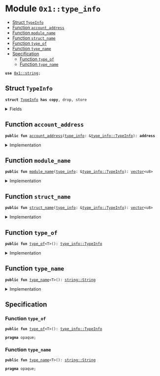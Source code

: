 
<a name="0x1_type_info"></a>

# Module `0x1::type_info`



-  [Struct `TypeInfo`](#0x1_type_info_TypeInfo)
-  [Function `account_address`](#0x1_type_info_account_address)
-  [Function `module_name`](#0x1_type_info_module_name)
-  [Function `struct_name`](#0x1_type_info_struct_name)
-  [Function `type_of`](#0x1_type_info_type_of)
-  [Function `type_name`](#0x1_type_info_type_name)
-  [Specification](#@Specification_0)
    -  [Function `type_of`](#@Specification_0_type_of)
    -  [Function `type_name`](#@Specification_0_type_name)


<pre><code><b>use</b> <a href="../../move-stdlib/doc/string.md#0x1_string">0x1::string</a>;
</code></pre>



<a name="0x1_type_info_TypeInfo"></a>

## Struct `TypeInfo`



<pre><code><b>struct</b> <a href="type_info.md#0x1_type_info_TypeInfo">TypeInfo</a> <b>has</b> <b>copy</b>, drop, store
</code></pre>



<details>
<summary>Fields</summary>


<dl>
<dt>
<code>account_address: <b>address</b></code>
</dt>
<dd>

</dd>
<dt>
<code>module_name: <a href="../../move-stdlib/doc/vector.md#0x1_vector">vector</a>&lt;u8&gt;</code>
</dt>
<dd>

</dd>
<dt>
<code>struct_name: <a href="../../move-stdlib/doc/vector.md#0x1_vector">vector</a>&lt;u8&gt;</code>
</dt>
<dd>

</dd>
</dl>


</details>

<a name="0x1_type_info_account_address"></a>

## Function `account_address`



<pre><code><b>public</b> <b>fun</b> <a href="type_info.md#0x1_type_info_account_address">account_address</a>(<a href="type_info.md#0x1_type_info">type_info</a>: &<a href="type_info.md#0x1_type_info_TypeInfo">type_info::TypeInfo</a>): <b>address</b>
</code></pre>



<details>
<summary>Implementation</summary>


<pre><code><b>public</b> <b>fun</b> <a href="type_info.md#0x1_type_info_account_address">account_address</a>(<a href="type_info.md#0x1_type_info">type_info</a>: &<a href="type_info.md#0x1_type_info_TypeInfo">TypeInfo</a>): <b>address</b> {
    <a href="type_info.md#0x1_type_info">type_info</a>.account_address
}
</code></pre>



</details>

<a name="0x1_type_info_module_name"></a>

## Function `module_name`



<pre><code><b>public</b> <b>fun</b> <a href="type_info.md#0x1_type_info_module_name">module_name</a>(<a href="type_info.md#0x1_type_info">type_info</a>: &<a href="type_info.md#0x1_type_info_TypeInfo">type_info::TypeInfo</a>): <a href="../../move-stdlib/doc/vector.md#0x1_vector">vector</a>&lt;u8&gt;
</code></pre>



<details>
<summary>Implementation</summary>


<pre><code><b>public</b> <b>fun</b> <a href="type_info.md#0x1_type_info_module_name">module_name</a>(<a href="type_info.md#0x1_type_info">type_info</a>: &<a href="type_info.md#0x1_type_info_TypeInfo">TypeInfo</a>): <a href="../../move-stdlib/doc/vector.md#0x1_vector">vector</a>&lt;u8&gt; {
    <a href="type_info.md#0x1_type_info">type_info</a>.module_name
}
</code></pre>



</details>

<a name="0x1_type_info_struct_name"></a>

## Function `struct_name`



<pre><code><b>public</b> <b>fun</b> <a href="type_info.md#0x1_type_info_struct_name">struct_name</a>(<a href="type_info.md#0x1_type_info">type_info</a>: &<a href="type_info.md#0x1_type_info_TypeInfo">type_info::TypeInfo</a>): <a href="../../move-stdlib/doc/vector.md#0x1_vector">vector</a>&lt;u8&gt;
</code></pre>



<details>
<summary>Implementation</summary>


<pre><code><b>public</b> <b>fun</b> <a href="type_info.md#0x1_type_info_struct_name">struct_name</a>(<a href="type_info.md#0x1_type_info">type_info</a>: &<a href="type_info.md#0x1_type_info_TypeInfo">TypeInfo</a>): <a href="../../move-stdlib/doc/vector.md#0x1_vector">vector</a>&lt;u8&gt; {
    <a href="type_info.md#0x1_type_info">type_info</a>.struct_name
}
</code></pre>



</details>

<a name="0x1_type_info_type_of"></a>

## Function `type_of`



<pre><code><b>public</b> <b>fun</b> <a href="type_info.md#0x1_type_info_type_of">type_of</a>&lt;T&gt;(): <a href="type_info.md#0x1_type_info_TypeInfo">type_info::TypeInfo</a>
</code></pre>



<details>
<summary>Implementation</summary>


<pre><code><b>public</b> <b>native</b> <b>fun</b> <a href="type_info.md#0x1_type_info_type_of">type_of</a>&lt;T&gt;(): <a href="type_info.md#0x1_type_info_TypeInfo">TypeInfo</a>;
</code></pre>



</details>

<a name="0x1_type_info_type_name"></a>

## Function `type_name`



<pre><code><b>public</b> <b>fun</b> <a href="type_info.md#0x1_type_info_type_name">type_name</a>&lt;T&gt;(): <a href="../../move-stdlib/doc/string.md#0x1_string_String">string::String</a>
</code></pre>



<details>
<summary>Implementation</summary>


<pre><code><b>public</b> <b>native</b> <b>fun</b> <a href="type_info.md#0x1_type_info_type_name">type_name</a>&lt;T&gt;(): <a href="../../move-stdlib/doc/string.md#0x1_string_String">string::String</a>;
</code></pre>



</details>

<a name="@Specification_0"></a>

## Specification


<a name="@Specification_0_type_of"></a>

### Function `type_of`


<pre><code><b>public</b> <b>fun</b> <a href="type_info.md#0x1_type_info_type_of">type_of</a>&lt;T&gt;(): <a href="type_info.md#0x1_type_info_TypeInfo">type_info::TypeInfo</a>
</code></pre>




<pre><code><b>pragma</b> opaque;
</code></pre>



<a name="@Specification_0_type_name"></a>

### Function `type_name`


<pre><code><b>public</b> <b>fun</b> <a href="type_info.md#0x1_type_info_type_name">type_name</a>&lt;T&gt;(): <a href="../../move-stdlib/doc/string.md#0x1_string_String">string::String</a>
</code></pre>




<pre><code><b>pragma</b> opaque;
</code></pre>


[move-book]: https://move-language.github.io/move/introduction.html

